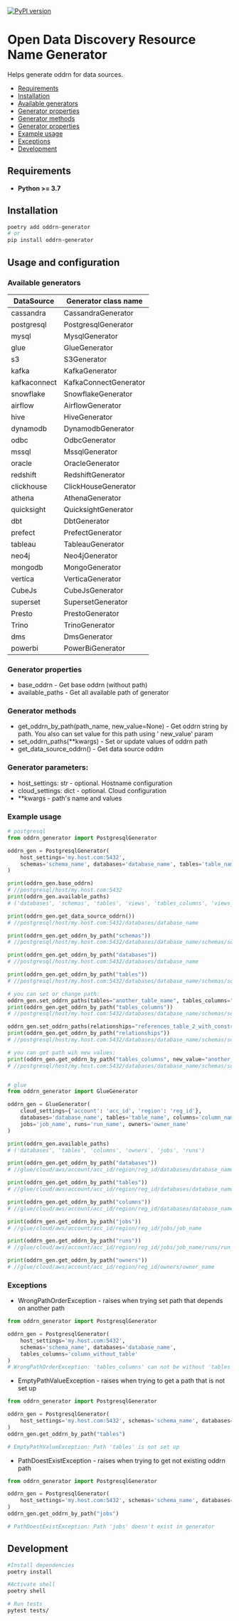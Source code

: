 [![PyPI version](https://badge.fury.io/py/oddrn-generator.svg)](https://badge.fury.io/py/oddrn-generator)

# Open Data Discovery Resource Name Generator

Helps generate oddrn for data sources.

* [Requirements](#requirements)
* [Installation](#installation)
* [Available generators](#available-generators)
* [Generator properties](#generator-properties)
* [Generator methods](#generator-methods)
* [Generator properties](#generator-properties)
* [Example usage](#example-usage)
* [Exceptions](#example-usage)
* [Development](#development)

## Requirements

* __Python >= 3.7__

## Installation

```bash
poetry add oddrn-generator
# or
pip install oddrn-generator
```

## Usage and configuration

### Available generators
| DataSource   | Generator class name  |
|--------------|-----------------------|
| cassandra    | CassandraGenerator    |
| postgresql   | PostgresqlGenerator   |
| mysql        | MysqlGenerator        |
| glue         | GlueGenerator         |
| s3           | S3Generator           |
| kafka        | KafkaGenerator        |
| kafkaconnect | KafkaConnectGenerator |
| snowflake    | SnowflakeGenerator    |
| airflow      | AirflowGenerator      |
| hive         | HiveGenerator         |
| dynamodb     | DynamodbGenerator     |
| odbc         | OdbcGenerator         |
| mssql        | MssqlGenerator        |
| oracle       | OracleGenerator       |
| redshift     | RedshiftGenerator     |
| clickhouse   | ClickHouseGenerator   |
| athena       | AthenaGenerator       |
| quicksight   | QuicksightGenerator   |
| dbt          | DbtGenerator          |
| prefect      | PrefectGenerator      |
| tableau      | TableauGenerator      |
| neo4j        | Neo4jGenerator        |
| mongodb      | MongoGenerator        |
| vertica      | VerticaGenerator      |
| CubeJs       | CubeJsGenerator       |
| superset     | SupersetGenerator     |
| Presto       | PrestoGenerator       |
| Trino        | TrinoGenerator        |
| dms          | DmsGenerator          |
| powerbi      | PowerBiGenerator      |

### Generator properties

* base_oddrn - Get base oddrn (without path)
* available_paths - Get all available path of generator

### Generator methods

* get_oddrn_by_path(path_name, new_value=None) - Get oddrn string by path. You also can set value for this path using '
  new_value' param
* set_oddrn_paths(**kwargs) - Set or update values of oddrn path
* get_data_source_oddrn() - Get data source oddrn

### Generator parameters:

* host_settings: str - optional. Hostname configuration
* cloud_settings: dict - optional. Cloud configuration
* **kwargs - path's name and values

### Example usage

```python
# postgresql
from oddrn_generator import PostgresqlGenerator

oddrn_gen = PostgresqlGenerator(
    host_settings='my.host.com:5432',
    schemas='schema_name', databases='database_name', tables='table_name'
)

print(oddrn_gen.base_oddrn)
# //postgresql/host/my.host.com:5432
print(oddrn_gen.available_paths)
# ('databases', 'schemas', 'tables', 'views', 'tables_columns', 'views_columns', 'relationships')

print(oddrn_gen.get_data_source_oddrn())
# //postgresql/host/my.host.com:5432/databases/database_name

print(oddrn_gen.get_oddrn_by_path("schemas"))
# //postgresql/host/my.host.com:5432/databases/database_name/schemas/schema_name

print(oddrn_gen.get_oddrn_by_path("databases"))
# //postgresql/host/my.host.com:5432/databases/database_name

print(oddrn_gen.get_oddrn_by_path("tables"))
# //postgresql/host/my.host.com:5432/databases/database_name/schemas/schema_name/tables/table_name

# you can set or change path:
oddrn_gen.set_oddrn_paths(tables="another_table_name", tables_columns="new_column_name")
print(oddrn_gen.get_oddrn_by_path("tables_columns"))
# //postgresql/host/my.host.com:5432/databases/database_name/schemas/schema_name/tables/another_table_name/columns/new_column_name

oddrn_gen.set_oddrn_paths(relationships="references_table_2_with_constraint_fk")
print(oddrn_gen.get_oddrn_by_path("relationships"))
# //postgresql/host/my.host.com:5432/databases/database_name/schemas/schema_name/tables/another_table_name/relationships/references_table_2_with_constraint_fk

# you can get path wih new values:
print(oddrn_gen.get_oddrn_by_path("tables_columns", new_value="another_new_column_name"))
# //postgresql/host/my.host.com:5432/databases/database_name/schemas/schema_name/tables/another_table_name/columns/another_new_column_name


# glue
from oddrn_generator import GlueGenerator

oddrn_gen = GlueGenerator(
    cloud_settings={'account': 'acc_id', 'region': 'reg_id'},
    databases='database_name', tables='table_name', columns='column_name',
    jobs='job_name', runs='run_name', owners='owner_name'
)

print(oddrn_gen.available_paths)
# ('databases', 'tables', 'columns', 'owners', 'jobs', 'runs')

print(oddrn_gen.get_oddrn_by_path("databases"))
# //glue/cloud/aws/account/acc_id/region/reg_id/databases/database_name

print(oddrn_gen.get_oddrn_by_path("tables"))
# //glue/cloud/aws/account/acc_id/region/reg_id/databases/database_name/tables/table_name'

print(oddrn_gen.get_oddrn_by_path("columns"))
# //glue/cloud/aws/account/acc_id/region/reg_id/databases/database_name/tables/table_name/columns/column_name

print(oddrn_gen.get_oddrn_by_path("jobs"))
# //glue/cloud/aws/account/acc_id/region/reg_id/jobs/job_name

print(oddrn_gen.get_oddrn_by_path("runs"))
# //glue/cloud/aws/account/acc_id/region/reg_id/jobs/job_name/runs/run_name

print(oddrn_gen.get_oddrn_by_path("owners"))
# //glue/cloud/aws/account/acc_id/region/reg_id/owners/owner_name

```

### Exceptions

* WrongPathOrderException - raises when trying set path that depends on another path

```python
from oddrn_generator import PostgresqlGenerator

oddrn_gen = PostgresqlGenerator(
    host_settings='my.host.com:5432',
    schemas='schema_name', databases='database_name',
    tables_columns='column_without_table'
)
# WrongPathOrderException: 'tables_columns' can not be without 'tables' attribute
```

* EmptyPathValueException - raises when trying to get a path that is not set up

```python
from oddrn_generator import PostgresqlGenerator

oddrn_gen = PostgresqlGenerator(
    host_settings='my.host.com:5432', schemas='schema_name', databases='database_name',
)
oddrn_gen.get_oddrn_by_path("tables")

# EmptyPathValueException: Path 'tables' is not set up
```

* PathDoestExistException - raises when trying to get not existing oddrn path

```python
from oddrn_generator import PostgresqlGenerator

oddrn_gen = PostgresqlGenerator(
    host_settings='my.host.com:5432', schemas='schema_name', databases='database_name',
)
oddrn_gen.get_oddrn_by_path("jobs")

# PathDoestExistException: Path 'jobs' doesn't exist in generator
```

## Development

```bash
#Install dependencies
poetry install

#Activate shell
poetry shell

# Run tests
pytest tests/
```
